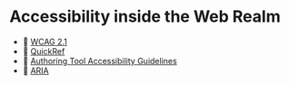# Accessibility inside the Web Realm
- 🔗 [WCAG 2.1](https://www.w3.org/TR/WCAG21/)
- 🔗 [QuickRef](https://www.w3.org/WAI/WCAG21/quickref/)
- 🔗 [Authoring Tool Accessibility Guidelines](https://www.w3.org/WAI/standards-guidelines/atag/)
- 🔗 [ARIA](https://developer.mozilla.org/en-US/docs/Web/Accessibility/ARIA)


<!--
WCAG POUR
ARIA extend html but do not replace semantic html
First aria rule (If you can use a native HTML element or attribute with the semantics and behavior you require already built in, instead of re-purposing an element and adding an ARIA role, state or property to make it accessible, then do so.)
-->